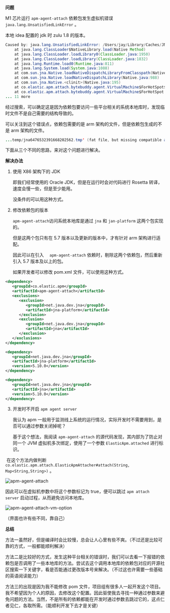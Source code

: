 **问题**

M1 芯片运行 `apm-agent-attach` 依赖包发生虚拟机错误 `java.lang.UnsatisfiedLinkError` 。

本地 idea 配置的 jdk 时 zulu 1.8 的版本。

```java
Caused by: java.lang.UnsatisfiedLinkError: /Users/jay/Library/Caches/JNA/temp/jna6476532391668202562.tmp: dlopen(/Users/jay/Library/Caches/JNA/temp/jna6476532391668202562.tmp, 0x0001): tried: '/Users/jay/Library/Caches/JNA/temp/jna6476532391668202562.tmp' (fat file, but missing compatible architecture (have 'i386,x86_64', need 'arm64e')), '/usr/lib/jna6476532391668202562.tmp' (no such file)
	at java.lang.ClassLoader$NativeLibrary.load(Native Method)
	at java.lang.ClassLoader.loadLibrary0(ClassLoader.java:1950)
	at java.lang.ClassLoader.loadLibrary(ClassLoader.java:1832)
	at java.lang.Runtime.load0(Runtime.java:811)
	at java.lang.System.load(System.java:1088)
	at com.sun.jna.Native.loadNativeDispatchLibraryFromClasspath(Native.java:1018)
	at com.sun.jna.Native.loadNativeDispatchLibrary(Native.java:988)
	at com.sun.jna.Native.<clinit>(Native.java:195)
	at co.elastic.apm.attach.bytebuddy.agent.VirtualMachine$ForHotSpot$Connection$ForJnaPosixSocket$Factory.withDefaultTemporaryFolder(VirtualMachine.java:893)
	at co.elastic.apm.attach.bytebuddy.agent.VirtualMachine$ForHotSpot.attach(VirtualMachine.java:243)
... 11 more
```

经过搜索，可以确定这是因为依赖包要访问一些平台相关的系统本地库时，发现临时文件不是自己需要的结构导致的。

可以关注到这个错误点，依赖包需要的是 arm 架构的文件，但是依赖包生成的不是 arm 架构的文件。

```java
...temp/jna6476532391668202562.tmp' (fat file, but missing compatible architecture (have 'i386,x86_64', need 'arm64e'))
```

下面从三个不同的思路，来对这个问题进行解决。

**解决办法**

1. 使用 X86 架构下的 JDK

   即我们经常使用的 Oracle JDK，但是在运行时会对代码进行 Rosetta 转译，速度会慢一些，但是至少能用。

   没条件的可以用这种方式。

2. 修改依赖包的版本

   `apm-agent-attach`访问系统本地库是通过 `jna` 和 `jan-platform` 这两个包实现的。

   但是这两个包只有在 5.7 版本以及更新的版本中，才有针对 arm 架构进行适配。

   因此可以在引入 `  apm-agent-attach` 依赖时，剔除这两个依赖包，然后重新引入 5.7 版本及以上的包。

   如果开发者可以修改 pom.xml 文件，可以使用这种方式。

```xml
<dependency>
   <groupId>co.elastic.apm</groupId>
   <artifactId>apm-agent-attach</artifactId>
   <exclusions>
      <exclusion>
         <groupId>net.java.dev.jna</groupId>
         <artifactId>jna-platform</artifactId>
      </exclusion>
      <exclusion>
         <groupId>net.java.dev.jna</groupId>
         <artifactId>jna</artifactId>
      </exclusion>
   </exclusions>
</dependency>

<dependency>
   <groupId>net.java.dev.jna</groupId>
   <artifactId>jna-platform</artifactId>
   <version>5.10.0</version>
</dependency>

<dependency>
   <groupId>net.java.dev.jna</groupId>
   <artifactId>jna</artifactId>
   <version>5.10.0</version>
</dependency>
```

3. 开发时不开启 `apm agent server` 

   我认为 apm 一般用于监测线上系统的运行情况，实际开发时不需要用到，是否可以通过参数关闭掉呢？

   基于这个想法，我阅读 `apm-agent-attach` 的源代码发现，其内部为了防止对同一个 JVM 虚拟机多次绑定，使用了一个参数 `ElasticApm.attached` 进行标识。 

​	   在这个方法内做判断 `co.elastic.apm.attach.ElasticApmAttacher#attach(String, Map<String,String>)` 。

![apm-agent-attach](https://www.lin2j.tech/blog-image/problem/apm-agent-attach.png)

因此可以在虚拟机参数中将这个参数标记为 true，便可以跳过 `apm attach server` 启动过程，从而避免访问本地库。

![apm-agent-attach-vm-option](https://www.lin2j.tech/blog-image/problem/apm-agent-attach-vm-option.png)

（界面也许有些不同，靠自己）

**总结**

方法一虽然好，但是编译时会比较慢，总会让人心里有些不爽。（不过还是比较可靠的方式，一般都能顺利解决）

方法二是比较好的方式，发生这种平台相关的错误时，我们可以去看一下报错的依赖包是否调用了一些本地库的方法。尝试去这个调用本地库的依赖包对应的开源社区搜索一下关键字，看是否能通过更改版本号来解决。（不过这也许需要一些基础的英语阅读能力）

方法三的出现是因为我不能修改 pom 文件，项目组有很多人一起开发这个项目。我不希望因为个人的原因，去修改这个配置。因此驱使我去寻找一种通过参数来避免问题的方法。当然，不是所有的依赖都能在开发时通过参数去跳过它的，这点仁者见仁，各取所需。（能顺利开发下去才是关键）

